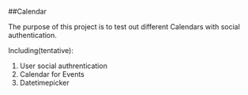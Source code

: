 ##Calendar

The purpose of this project is to test out different Calendars with social authentication.

Including(tentative):
1. User social authrentication 
2. Calendar for Events
3. Datetimepicker

